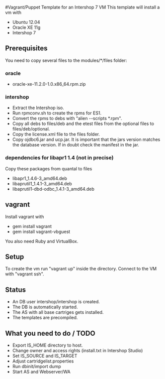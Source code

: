 #Vagrant/Puppet Template for an Intershop 7 VM
This template will install a vm with
* Ubuntu 12.04
* Oracle XE 11g
* Intershop 7

## Prerequisites
You need to copy several files to the modules/*/files folder:

### oracle
* oracle-xe-11.2.0-1.0.x86_64.rpm.zip

### intershop
* Extract the Intershop iso.
* Run rpmconv.sh to create the rpms for ES1.
* Convert the rpms to debs with "alien --scripts *.rpm".
* Copy all debs to files/deb and the etest files from the optional files to files/deb/optional.
* Copy the license.xml file to the files folder.
* Copy ojdbc6.jar and ucp.jar. It is important that the jars version matches the database version. If in doubt check the manifest in the jar.

### dependencies for libapr1 1.4 (not in precise) 
Copy these packages from quantal to files
* libapr1_1.4.6-3_amd64.deb
* libaprutil1_1.4.1-3_amd64.deb
* libaprutil1-dbd-odbc_1.4.1-3_amd64.deb

## vagrant
Install vagrant with
* gem install vagrant
* gem install vagrant-vbguest

You also need Ruby and VirtualBox.

## Setup
To create the vm run "vagrant up" inside the directory. Connect to the VM with "vagrant ssh".

## Status
* An DB user intershop/intershop is created.
* The DB is automatically started.
* The AS with all base cartriges gets installed.
* The templates are precompiled.

## What you need to do / TODO
* Export IS_HOME directory to host.
* Change owner and access rights (install.txt in Intershop Studio)
* Set IS_SOURCE and IS_TARGET
* Adjust cartridgelist.properties
* Run dbinit/import dump
* Start AS and Webserver/WA

